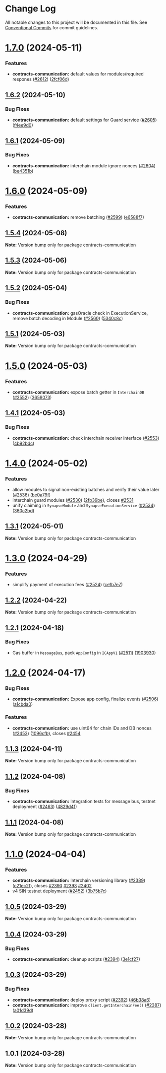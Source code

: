 # Change Log

All notable changes to this project will be documented in this file.
See [Conventional Commits](https://conventionalcommits.org) for commit guidelines.

# [1.7.0](https://github.com/synapsecns/sanguine/compare/contracts-communication@1.6.2...contracts-communication@1.7.0) (2024-05-11)


### Features

* **contracts-communication:** default values for modules/required respones ([#2612](https://github.com/synapsecns/sanguine/issues/2612)) ([2fcf06d](https://github.com/synapsecns/sanguine/commit/2fcf06dc2f74d610263973c028e233402e339312))





## [1.6.2](https://github.com/synapsecns/sanguine/compare/contracts-communication@1.6.1...contracts-communication@1.6.2) (2024-05-10)


### Bug Fixes

* **contracts-communication:** default settings for Guard service ([#2605](https://github.com/synapsecns/sanguine/issues/2605)) ([f4ee9d0](https://github.com/synapsecns/sanguine/commit/f4ee9d0260300289c5708586b5e75a53961a8ef2))





## [1.6.1](https://github.com/synapsecns/sanguine/compare/contracts-communication@1.6.0...contracts-communication@1.6.1) (2024-05-09)


### Bug Fixes

* **contracts-communication:** interchain module ignore nonces ([#2604](https://github.com/synapsecns/sanguine/issues/2604)) ([be4351b](https://github.com/synapsecns/sanguine/commit/be4351be2a5954e6d2c11471b5e93de99b3e42b6))





# [1.6.0](https://github.com/synapsecns/sanguine/compare/contracts-communication@1.5.4...contracts-communication@1.6.0) (2024-05-09)


### Features

* **contracts-communication:** remove batching ([#2599](https://github.com/synapsecns/sanguine/issues/2599)) ([e6588f7](https://github.com/synapsecns/sanguine/commit/e6588f7dab0d4314e1c18b834708264177abdc7a))





## [1.5.4](https://github.com/synapsecns/sanguine/compare/contracts-communication@1.5.3...contracts-communication@1.5.4) (2024-05-08)

**Note:** Version bump only for package contracts-communication





## [1.5.3](https://github.com/synapsecns/sanguine/compare/contracts-communication@1.5.2...contracts-communication@1.5.3) (2024-05-06)

**Note:** Version bump only for package contracts-communication





## [1.5.2](https://github.com/synapsecns/sanguine/compare/contracts-communication@1.5.1...contracts-communication@1.5.2) (2024-05-04)


### Bug Fixes

* **contracts-communication:** gasOracle check in ExecutionService, remove batch decoding in Module ([#2560](https://github.com/synapsecns/sanguine/issues/2560)) ([5340c8c](https://github.com/synapsecns/sanguine/commit/5340c8c8e639cb34a77476047baf6ba39097563f))





## [1.5.1](https://github.com/synapsecns/sanguine/compare/contracts-communication@1.5.0...contracts-communication@1.5.1) (2024-05-03)

**Note:** Version bump only for package contracts-communication





# [1.5.0](https://github.com/synapsecns/sanguine/compare/contracts-communication@1.4.1...contracts-communication@1.5.0) (2024-05-03)


### Features

* **contracts-communication:** expose batch getter in `InterchainDB` ([#2552](https://github.com/synapsecns/sanguine/issues/2552)) ([3659073](https://github.com/synapsecns/sanguine/commit/3659073c8cfe3e3ed09d742b3bcc61db3dc81046))





## [1.4.1](https://github.com/synapsecns/sanguine/compare/contracts-communication@1.4.0...contracts-communication@1.4.1) (2024-05-03)


### Bug Fixes

* **contracts-communication:** check interchain receiver interface ([#2553](https://github.com/synapsecns/sanguine/issues/2553)) ([4b92bdc](https://github.com/synapsecns/sanguine/commit/4b92bdcf95e23b2cad24f935d44bc0b25200a7ae))





# [1.4.0](https://github.com/synapsecns/sanguine/compare/contracts-communication@1.3.1...contracts-communication@1.4.0) (2024-05-02)


### Features

* allow modules to signal non-existing batches and verify their value later ([#2536](https://github.com/synapsecns/sanguine/issues/2536)) ([be0a79f](https://github.com/synapsecns/sanguine/commit/be0a79f0e464e652c831bfa6422521ee528ba2f4))
* interchain guard modules ([#2530](https://github.com/synapsecns/sanguine/issues/2530)) ([2fb39be](https://github.com/synapsecns/sanguine/commit/2fb39be99d4fff6c5dd846680a05973751a375d3)), closes [#2531](https://github.com/synapsecns/sanguine/issues/2531)
* unify claiming in `SynapseModule` and `SynapseExecutionService` ([#2534](https://github.com/synapsecns/sanguine/issues/2534)) ([360c2bd](https://github.com/synapsecns/sanguine/commit/360c2bdb469fe12ee8d3129adb30b397458da149))





## [1.3.1](https://github.com/synapsecns/sanguine/compare/contracts-communication@1.3.0...contracts-communication@1.3.1) (2024-05-01)

**Note:** Version bump only for package contracts-communication





# [1.3.0](https://github.com/synapsecns/sanguine/compare/contracts-communication@1.2.2...contracts-communication@1.3.0) (2024-04-29)


### Features

* simplify payment of execution fees ([#2524](https://github.com/synapsecns/sanguine/issues/2524)) ([ce1b7e7](https://github.com/synapsecns/sanguine/commit/ce1b7e7eb0d17c1ed9512f4c7e248bfd18da80ca))





## [1.2.2](https://github.com/synapsecns/sanguine/compare/contracts-communication@1.2.1...contracts-communication@1.2.2) (2024-04-22)

**Note:** Version bump only for package contracts-communication





## [1.2.1](https://github.com/synapsecns/sanguine/compare/contracts-communication@1.2.0...contracts-communication@1.2.1) (2024-04-18)


### Bug Fixes

* Gas buffer in `MessageBus`, pack `AppConfig` in `ICAppV1` ([#2511](https://github.com/synapsecns/sanguine/issues/2511)) ([1903930](https://github.com/synapsecns/sanguine/commit/19039307c895e6cba8ede3fa1fcf35bc043e21bb))





# [1.2.0](https://github.com/synapsecns/sanguine/compare/contracts-communication@1.1.3...contracts-communication@1.2.0) (2024-04-17)


### Bug Fixes

* **contracts-communication:** Expose app config, finalize events ([#2506](https://github.com/synapsecns/sanguine/issues/2506)) ([a1cbda0](https://github.com/synapsecns/sanguine/commit/a1cbda0baa46bcbc83c896df829bf7f059792401))


### Features

* **contracts-communication:** use uint64 for chain IDs and DB nonces ([#2453](https://github.com/synapsecns/sanguine/issues/2453)) ([1096cfb](https://github.com/synapsecns/sanguine/commit/1096cfb69c8a1d6630255ddab88b4855c3efec8c)), closes [#2454](https://github.com/synapsecns/sanguine/issues/2454)





## [1.1.3](https://github.com/synapsecns/sanguine/compare/contracts-communication@1.1.2...contracts-communication@1.1.3) (2024-04-11)

**Note:** Version bump only for package contracts-communication





## [1.1.2](https://github.com/synapsecns/sanguine/compare/contracts-communication@1.1.1...contracts-communication@1.1.2) (2024-04-08)


### Bug Fixes

* **contracts-communication:** Integration tests for message bus, testnet deployment ([#2463](https://github.com/synapsecns/sanguine/issues/2463)) ([4829d41](https://github.com/synapsecns/sanguine/commit/4829d413951b11041dc0228daccb0d3ac633d08e))





## [1.1.1](https://github.com/synapsecns/sanguine/compare/contracts-communication@1.1.0...contracts-communication@1.1.1) (2024-04-08)

**Note:** Version bump only for package contracts-communication





# [1.1.0](https://github.com/synapsecns/sanguine/compare/contracts-communication@1.0.5...contracts-communication@1.1.0) (2024-04-04)


### Features

* **contracts-communication:** Interchain versioning library ([#2389](https://github.com/synapsecns/sanguine/issues/2389)) ([c21ec2f](https://github.com/synapsecns/sanguine/commit/c21ec2f958feca81f4290f6e5f3c1a04ade2c4e2)), closes [#2390](https://github.com/synapsecns/sanguine/issues/2390) [#2393](https://github.com/synapsecns/sanguine/issues/2393) [#2402](https://github.com/synapsecns/sanguine/issues/2402)
* v4 SIN testnet deployment ([#2452](https://github.com/synapsecns/sanguine/issues/2452)) ([3b75b7c](https://github.com/synapsecns/sanguine/commit/3b75b7cde0db713b95ca38ab2c8d7ca091dae867))





## [1.0.5](https://github.com/synapsecns/sanguine/compare/contracts-communication@1.0.4...contracts-communication@1.0.5) (2024-03-29)

**Note:** Version bump only for package contracts-communication





## [1.0.4](https://github.com/synapsecns/sanguine/compare/contracts-communication@1.0.3...contracts-communication@1.0.4) (2024-03-29)


### Bug Fixes

* **contracts-communication:** cleanup scripts ([#2394](https://github.com/synapsecns/sanguine/issues/2394)) ([3e1cf27](https://github.com/synapsecns/sanguine/commit/3e1cf27824e4dc9c1ec91a6e560da393a1ccbdbd))





## [1.0.3](https://github.com/synapsecns/sanguine/compare/contracts-communication@1.0.2...contracts-communication@1.0.3) (2024-03-29)


### Bug Fixes

* **contracts-communication:** deploy proxy script ([#2392](https://github.com/synapsecns/sanguine/issues/2392)) ([46b38a6](https://github.com/synapsecns/sanguine/commit/46b38a624a4e753ccc1d8d5a217d4139c2d5ca5f))
* **contracts-communication:** improve `client.getInterchainFee()` ([#2387](https://github.com/synapsecns/sanguine/issues/2387)) ([a01d39d](https://github.com/synapsecns/sanguine/commit/a01d39d8311857376d64c9eb866546fa5701ec29))





## [1.0.2](https://github.com/synapsecns/sanguine/compare/contracts-communication@1.0.1...contracts-communication@1.0.2) (2024-03-28)

**Note:** Version bump only for package contracts-communication





## 1.0.1 (2024-03-28)

**Note:** Version bump only for package contracts-communication
